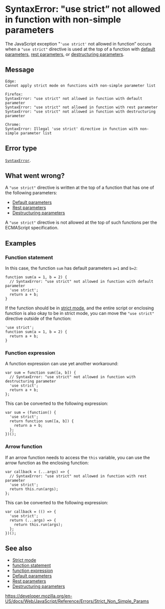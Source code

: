 SyntaxError: "use strict” not allowed in function with non-simple parameters
============================================================================

The JavaScript exception "`'use strict'` not allowed in function” occurs when a `"use strict"` directive is used at the top of a function with [default parameters](../functions/default_parameters), [rest parameters](../functions/rest_parameters), or [destructuring parameters](../operators/destructuring_assignment).

Message
-------

    Edge:
    Cannot apply strict mode on functions with non-simple parameter list

    Firefox:
    SyntaxError: "use strict" not allowed in function with default parameter
    SyntaxError: "use strict" not allowed in function with rest parameter
    SyntaxError: "use strict" not allowed in function with destructuring parameter

    Chrome:
    SyntaxError: Illegal 'use strict' directive in function with non-simple parameter list

Error type
----------

[`SyntaxError`](../global_objects/syntaxerror).

What went wrong?
----------------

A `"use strict"` directive is written at the top of a function that has one of the following parameters:

-   [Default parameters](../functions/default_parameters)
-   [Rest parameters](../functions/rest_parameters)
-   [Destructuring parameters](../operators/destructuring_assignment)

A `"use strict"` directive is not allowed at the top of such functions per the ECMAScript specification.

Examples
--------

### Function statement

In this case, the function `sum` has default parameters `a=1` and `b=2`:

    function sum(a = 1, b = 2) {
      // SyntaxError: "use strict" not allowed in function with default parameter
      'use strict';
      return a + b;
    }

If the function should be in [strict mode](../strict_mode), and the entire script or enclosing function is also okay to be in strict mode, you can move the `"use strict"` directive outside of the function:

    'use strict';
    function sum(a = 1, b = 2) {
      return a + b;
    }

### Function expression

A function expression can use yet another workaround:

    var sum = function sum([a, b]) {
      // SyntaxError: "use strict" not allowed in function with destructuring parameter
      'use strict';
      return a + b;
    };

This can be converted to the following expression:

    var sum = (function() {
      'use strict';
      return function sum([a, b]) {
        return a + b;
      };
    })();

### Arrow function

If an arrow function needs to access the `this` variable, you can use the arrow function as the enclosing function:

    var callback = (...args) => {
      // SyntaxError: "use strict" not allowed in function with rest parameter
      'use strict';
      return this.run(args);
    };

This can be converted to the following expression:

    var callback = (() => {
      'use strict';
      return (...args) => {
        return this.run(args);
      };
    })();

See also
--------

-   [Strict mode](../strict_mode)
-   [function statement](../statements/function)
-   [function expression](../operators/function)
-   [Default parameters](../functions/default_parameters)
-   [Rest parameters](../functions/rest_parameters)
-   [Destructuring parameters](../operators/destructuring_assignment)

<a href="https://developer.mozilla.org/en-US/docs/Web/JavaScript/Reference/Errors/Strict_Non_Simple_Params" class="_attribution-link">https://developer.mozilla.org/en-US/docs/Web/JavaScript/Reference/Errors/Strict_Non_Simple_Params</a>
